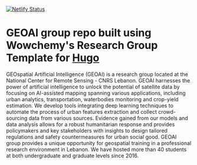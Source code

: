 [![Netlify Status](https://api.netlify.com/api/v1/badges/4b597e35-446b-4787-be45-7af52843bacb/deploy-status)](https://app.netlify.com/sites/geoaigroup-website/deploys)

# GEOAI group repo built using Wowchemy's Research Group Template for [Hugo](https://github.com/gohugoio/hugo)

GEOspatial Artificial Intelligence (GEOAI) is a research group located at the National Center for Remote Sensing - CNRS Lebanon. GEOAI harnesses the power of artificial intelligence to unlock the potential of satellite data by focusing on AI-assisted mapping spanning various applications, including urban analytics, transportation, waterbodies monitoring and crop-yield estimation. We develop tools integrating deep learning techniques to automate the process of urban features extraction and collect crowd-sourcing data from various sources. Evidence gained from our models and data analysis allows for a robust humanitarian response and provides policymakers and key stakeholders with insights to design tailored regulations and safety countermeasures for urban social good.
GEOAI group provides a unique opportunity for geospatial training in a professional research environment in Lebanon. We have hosted more than 40 students at both undergraduate and graduate levels since 2016.  
